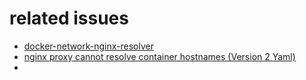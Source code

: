 # related issues
* [docker-network-nginx-resolver](https://stackoverflow.com/questions/35744650/docker-network-nginx-resolver)
* [nginx proxy cannot resolve container hostnames (Version 2 Yaml)](https://github.com/docker/compose/issues/3412)
* 
